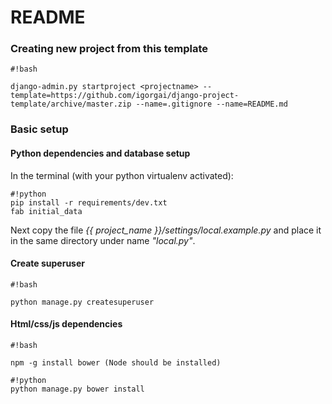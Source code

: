 # README #

### Creating new project from this template

```
#!bash

django-admin.py startproject <projectname> --template=https://github.com/igorgai/django-project-template/archive/master.zip --name=.gitignore --name=README.md
```

### Basic setup ###
#### Python dependencies and database setup
 
 In the terminal (with your python virtualenv activated):
 
```
#!python
pip install -r requirements/dev.txt
fab initial_data

```

Next copy the file *{{ project_name }}/settings/local.example.py* and place it in the same directory under name *"local.py"*.

#### Create superuser

```
#!bash

python manage.py createsuperuser
```

#### Html/css/js dependencies

```
#!bash

npm -g install bower (Node should be installed)
```

```
#!python
python manage.py bower install

```
